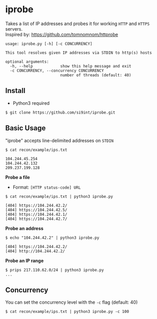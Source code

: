 # iprobe
Takes a list of IP addresses and probes it for working `HTTP` and `HTTPS` servers.  
Inspired by: https://github.com/tomnomnom/httprobe
```
usage: iprobe.py [-h] [-c CONCURRENCY]

This tool resolves given IP addresses via STDIN to http(s) hosts

optional arguments:
  -h, --help            show this help message and exit
  -c CONCURRENCY, --concurrency CONCURRENCY
                        number of threads (default: 40)
```
## Install
- Python3 required
```
$ git clone https://github.com/si9int/iprobe.git
```
## Basic Usage
"iprobe" accepts line-delimited addresses on `STDIN`
```
$ cat recon/example/ips.txt

104.244.45.254
104.244.42.132
209.237.199.128
```
**Probe a file**
- Format: `[HTTP status-code] URL`
```
$ cat recon/example/ips.txt | python3 iprobe.py

[404] https://104.244.42.2/
[404] https://104.244.42.5/
[404] https://104.244.42.1/
[404] https://104.244.42.7/
```
**Probe an address**
```
$ echo "104.244.42.2" | python3 iprobe.py 

[404] https://104.244.42.2/
[404] http://104.244.42.2/
```
**Probe an IP range**
```
$ prips 217.110.62.0/24 | python3 iprobe.py 
...
```
## Concurrency

You can set the concurrency level with the `-c` flag (default: 40)
```
$ cat recon/example/ips.txt | python3 iprobe.py -c 100
```
